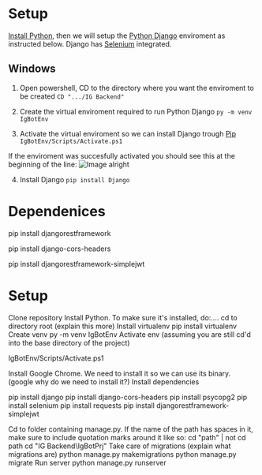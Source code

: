 # Setup
[Install Python](https://www.python.org/downloads/), then we will setup the [Python Django](https://www.djangoproject.com/) enviroment as instructed below. Django has [Selenium](https://www.selenium.dev/) integrated.

## Windows
1. Open powershell, CD to the directory where you want the enviroment to be created
```CD ".../IG Backend"```

2. Create the virtual enviroment required to run Python Django
```py -m venv IgBotEnv```

3. Activate the virtual enviroment so we can install Django trough [Pip](https://pip.pypa.io/en/stable/)
```IgBotEnv/Scripts/Activate.ps1```

If the enviroment was succesfully activated you should see this at the beginning of the line: ![Image alright](https://i.imgur.com/HVYNVTV.png)

4. Install Django
```pip install Django```



# Dependenices
pip install djangorestframework

pip install django-cors-headers

pip install djangorestframework-simplejwt


# Setup 

Clone  repository
Install Python. To make sure  it's installed, do:....
cd to directory root (explain this more)
Install virtualenv
pip install virtualenv
Create venv
py -m venv IgBotEnv
Activate env (assuming you are still cd'd into the base directory of the project)

IgBotEnv/Scripts/Activate.ps1


Install Google Chrome. We need to install  it so we can use its binary. (google why do  we need to install it?)
Install dependencies

pip install django
pip install django-cors-headers
pip install psycopg2
pip install selenium
pip install requests
pip install djangorestframework-simplejwt


Cd to folder containing manage.py. If the name of the path has spaces in it, make sure to include quotation marks around it like so: cd "path" | not cd path
cd "IG Backend\IgBotPrj"
Take care of migrations (explain what migrations are)
python manage.py makemigrations
python manage.py migrate
Run server
python manage.py runserver
